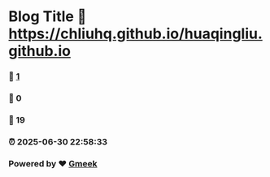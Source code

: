 # Blog Title :link: https://chliuhq.github.io/huaqingliu.github.io 
### :page_facing_up: [1](https://chliuhq.github.io/huaqingliu.github.io/tag.html) 
### :speech_balloon: 0 
### :hibiscus: 19 
### :alarm_clock: 2025-06-30 22:58:33 
### Powered by :heart: [Gmeek](https://github.com/Meekdai/Gmeek)
